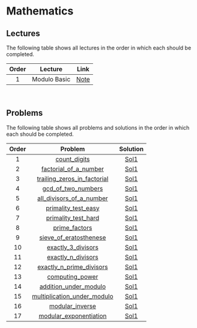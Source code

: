 # Mathematics

## Lectures

The following table shows all lectures in the order in which each should be completed.

| Order | Lecture | Link |
|:---:|:---:|:---:|
| 1 | Modulo Basic | [Note](lectures/modulo_basic.txt) |
<br>

## Problems

The following table shows all problems and solutions in the order in which each should be completed.

| Order | Problem | Solution |
|:---:|:---:|:---:|
| 1 | [count_digits](problems/count_digits.pdf) | [Sol1](solutions/count_digits.cpp) |
| 2 | [factorial_of_a_number](problems/factorial_of_a_number.pdf) | [Sol1](solutions/factorial_of_a_number.cpp) |
| 3 | [trailing_zeros_in_factorial](problems/trailing_zeros_in_factorial.pdf) | [Sol1](solutions/trailing_zeros_in_factorial.cpp) |
| 4 | [gcd_of_two_numbers](problems/gcd_of_two_numbers.pdf) | [Sol1](solutions/gcd_of_two_numbers.cpp) |
| 5 | [all_divisors_of_a_number](problems/all_divisors_of_a_number.pdf) | [Sol1](solutions/all_divisors_of_a_number.cpp) |
| 6 | [primality_test_easy](problems/primality_test_easy.pdf) | [Sol1](solutions/primality_test_easy.cpp) |
| 7 | [primality_test_hard](problems/primality_test_hard.pdf) | [Sol1](solutions/primality_test_hard.cpp) |
| 8 | [prime_factors](problems/prime_factors.pdf) | [Sol1](solutions/prime_factors.cpp) |
| 9 | [sieve_of_eratosthenese](problems/sieve_of_eratosthenese.pdf) | [Sol1](solutions/sieve_of_eratosthenese.cpp) |
| 10 | [exactly_3_divisors](problems/exactly_3_divisors.pdf) | [Sol1](solutions/exactly_3_divisors.cpp) |
| 11 | [exactly_n_divisors](problems/exactly_n_divisors.pdf) | [Sol1](solutions/exactly_n_divisors.cpp) |
| 12 | [exactly_n_prime_divisors](problems/exactly_n_prime_divisors.pdf) | [Sol1](solutions/exactly_n_prime_divisors.cpp) |
| 13 | [computing_power](problems/computing_power.pdf) | [Sol1](solutions/computing_power.cpp) |
| 14 | [addition_under_modulo](problems/addition_under_modulo.pdf) | [Sol1](solutions/addition_under_modulo.cpp) |
| 15 | [multiplication_under_modulo](problems/multiplication_under_modulo.pdf) | [Sol1](solutions/multiplication_under_modulo.cpp) |
| 16 | [modular_inverse](problems/modular_inverse.pdf) | [Sol1](solutions/modular_inverse.cpp) |
| 17 | [modular_exponentiation](problems/modular_exponentiation.pdf) | [Sol1](solutions/modular_exponentiation.cpp) |
